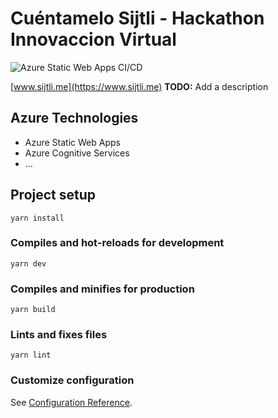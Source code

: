 # Cuéntamelo Sijtli - Hackathon Innovaccion Virtual

![Azure Static Web Apps CI/CD](https://github.com/daviddesmet/sijtli/workflows/Azure%20Static%20Web%20Apps%20CI/CD/badge.svg)

[www.sijtli.me](https://www.sijtli.me) **TODO:** Add a description

## Azure Technologies

- Azure Static Web Apps
- Azure Cognitive Services
- ...

## Project setup

```
yarn install
```

### Compiles and hot-reloads for development

```
yarn dev
```

### Compiles and minifies for production

```
yarn build
```

### Lints and fixes files

```
yarn lint
```

### Customize configuration

See [Configuration Reference](https://cli.vuejs.org/config/).
